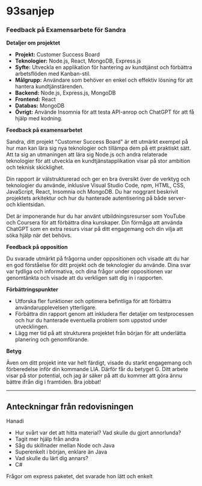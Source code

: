 # 93sanjep
### Feedback på Examensarbete för Sandra

**Detaljer om projektet**

- **Projekt:** Customer Success Board
- **Teknologier:** Node.js, React, MongoDB, Express.js
- **Syfte:** Utveckla en applikation för hantering av kundtjänst och förbättra arbetsflöden med Kanban-stil.
- **Målgrupp:** Användare som behöver en enkel och effektiv lösning för att hantera kundtjänstärenden. 
- **Backend:** Node.js, Express.js, MongoDB 
- **Frontend:** React 
- **Databas:** MongoDB 
- **Övrigt:** Använde Insomnia för att testa API-anrop och ChatGPT för att få hjälp med kodning. 

**Feedback på examensarbetet**

Sandra, ditt projekt "Customer Success Board" är ett utmärkt exempel på hur man kan lära sig nya teknologier och tillämpa dem på ett praktiskt sätt. Att ta sig an utmaningen att lära sig Node.js och andra relaterade teknologier för att utveckla en kundtjänstapplikation visar på stor ambition och teknisk skicklighet.

Din rapport är välstrukturerad och ger en bra översikt över de verktyg och teknologier du använde, inklusive Visual Studio Code, npm, HTML, CSS, JavaScript, React, Insomnia och MongoDB. Du har noggrant beskrivit projektets arkitektur och hur du hanterade autentisering på både server- och klientsidan.

Det är imponerande hur du har använt utbildningsresurser som YouTube och Coursera för att förbättra dina kunskaper. Din förmåga att använda ChatGPT som en extra resurs visar på ditt engagemang och din vilja att söka hjälp när det behövs.

**Feedback på opposition**

Du svarade utmärkt på frågorna under oppositionen och visade att du har en god förståelse för ditt projekt och de teknologier du använde. Dina svar var tydliga och informativa, och dina frågor under oppositionen var genomtänkta och visade att du verkligen satt dig in i rapporten.

**Förbättringspunkter**

- Utforska fler funktioner och optimera befintliga för att förbättra användarupplevelsen ytterligare.
- Förbättra din rapport genom att inkludera fler detaljer om testprocessen och hur du hanterade eventuella problem som uppstod under utvecklingen.
- Lägg mer tid på att strukturera projektet från början för att underlätta planering och genomförande.

**Betyg**

Även om ditt projekt inte var helt färdigt, visade du starkt engagemang och förberedelse inför din kommande LIA. Därför får du betyget G. Ditt arbete visar på stor potential, och jag är säker på att du kommer att göra ännu bättre ifrån dig i framtiden. Bra jobbat!

---


## Anteckningar från redovisningen
Hanadi

- Hur svårt var det att hitta material? Vad skulle du gjort annorlunda?
- Tagit mer hjälp från andra
- Såg du skillnader mellan Node och Java
- Superenkelt i början, enklare än Java
- Vad skulle du lärt dig annars?
- C#

Frågor om express paketet, det svarade hon lätt och enkelt

